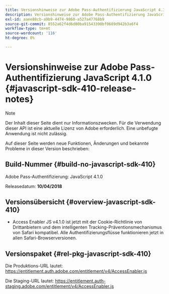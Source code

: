 ```yaml
---
title: Versionshinweise zur Adobe Pass-Authentifizierung JavaScript 4.1.0
description: Versionshinweise zur Adobe Pass-Authentifizierung JavaScript 4.1.0
exl-id: aaee88cb-a9b9-4474-9860-a527a47768b9
source-git-commit: 8552a62f4d6d80ba91543390bf0689d942b3a6f4
workflow-type: tm+mt
source-wordcount: '116'
ht-degree: 0%

---
```


# Versionshinweise zur Adobe Pass-Authentifizierung JavaScript 4.1.0 {#javascript-sdk-410-release-notes}

>[!NOTE]
>
>Der Inhalt dieser Seite dient nur Informationszwecken. Für die Verwendung dieser API ist eine aktuelle Lizenz von Adobe erforderlich. Eine unbefugte Anwendung ist nicht zulässig.

Auf dieser Seite werden neue Funktionen, Änderungen und bekannte Probleme in dieser Version beschrieben:

## Build-Nummer {#build-no-javascript-sdk-410}

Adobe Pass-Authentifizierung: JavaScript 4.1.0

Releasedatum: **10/04/2018**


## Versionsübersicht {#overview-javascript-sdk-410}

* Access Enabler JS v4.1.0 ist jetzt mit der Cookie-Richtlinie von Drittanbietern und dem intelligenten Tracking-Präventionsmechanismus von Safari kompatibel. Alle Authentifizierungsflüsse funktionieren jetzt in allen Safari-Browserversionen.


## Versionspaket {#rel-pkg-javascript-sdk-410}

Die Produktions-URL lautet: https://entitlement.auth.adobe.com/entitlement/v4/AccessEnabler.js

Die Staging-URL lautet: https://entitlement.auth-staging.adobe.com/entitlement/v4/AccessEnabler.js
